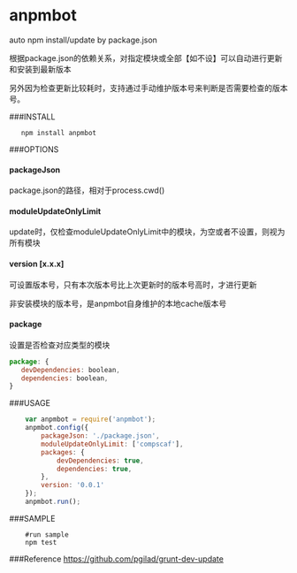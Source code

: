 # anpmbot
auto npm install/update by package.json

根据package.json的依赖关系，对指定模块或全部【如不设】可以自动进行更新和安装到最新版本

另外因为检查更新比较耗时，支持通过手动维护版本号来判断是否需要检查的版本号。

###INSTALL
```shell
   npm install anpmbot
```
###OPTIONS
#### packageJson

package.json的路径，相对于process.cwd()

#### moduleUpdateOnlyLimit

update时，仅检查moduleUpdateOnlyLimit中的模块，为空或者不设置，则视为所有模块

#### version [x.x.x]

可设置版本号，只有本次版本号比上次更新时的版本号高时，才进行更新

非安装模块的版本号，是anpmbot自身维护的本地cache版本号

#### package

设置是否检查对应类型的模块

```js
package: {
   devDependencies: boolean,
   dependencies: boolean, 
}

```

###USAGE

```js
    var anpmbot = require('anpmbot');
    anpmbot.config({
        packageJson: './package.json',
        moduleUpdateOnlyLimit: ['compscaf'],
        packages: {
            devDependencies: true,
            dependencies: true,
        },
        version: '0.0.1'
    });
    anpmbot.run();
```

###SAMPLE

```shell
    #run sample
    npm test
```
###Reference
https://github.com/pgilad/grunt-dev-update
